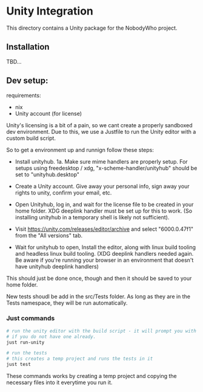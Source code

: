 # Unity Integration

This directory contains a Unity package for the NobodyWho project.


## Installation

TBD...

## Dev setup:

requirements: 
- nix
- Unity account (for license)

Unity's licensing is a bit of a pain, so we cant create a properly sandboxed dev environment.
Due to this, we use a Justfile to run the Unity editor with a custom build script.

So to get a environment up and runnign follow these steps:

- Install unityhub.
    1a. Make sure mime handlers are properly setup. For setups using freedesktop / xdg, "x-scheme-handler/unityhub" should be set to "unityhub.desktop"

- Create a Unity account. Give away your personal info, sign away your rights to unity, confirm your email, etc.

- Open Unityhub, log in, and wait for the license file to be created in your home folder. XDG deeplink handler must be set up for this to work. (So installing unityhub in a temporary shell is likely not sufficient).

- Visit https://unity.com/releases/editor/archive and select "6000.0.47f1" from the "All versions" tab.

- Wait for unityhub to open, Install the editor, along with linux build tooling and headless linux build tooling. (XDG deeplink handlers needed again. Be aware if you're running your browser in an environment that doesn't have unityhub deeplink handlers)

This should just be done once, though and then it should be saved to your home folder.

New tests shoudl be add in the src/Tests folder. As long as they are in the Tests namespace, they will be run automatically.


### Just commands

```bash
# run the unity editor with the build script - it will prompt you with instructions for getting the license
# if you do not have one already.
just run-unity

# run the tests
# this creates a temp project and runs the tests in it
just test
```

These commands works by creating a temp project and copying the necessary files into it everytime you run it.






